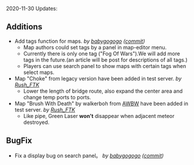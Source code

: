 2020-11-30 Updates:  

## Additions  
- Add tags function for maps. *by [babygogogo](https://github.com/Babygogogo)* *([commit](https://github.com/Babygogogo/TinyWarsClient/commit/61e78071bb39ef580482333c561918ef2e259bf2))*  
	- Map authors could set tags by a panel in map-editor menu.  
	- Currently there is only one tag ("Fog Of Wars").We will add more tags in the future.(an article will be post for descriptions of all tags.)  
	- Players can use search panel to show maps with certain tags when select maps.  
- Map "Choke" from legacy version have been added in test server. *by [Rush_FTK](https://github.com/RushFTK)*  
	- Lower the length of bridge route, also expand the center area and change temp ports to ports.  
- Map "Brush With Death" by walkerboh from [AWBW](https://awbw.amarriner.com/prevmaps.php?maps_id=56354) have been added in test server. *by [Rush_FTK](https://github.com/RushFTK)*  
	- Like pipe, Green Laser **won't** disappear when adjacent meteor destroyed.  

## BugFix
- Fix a display bug on search panel。 *by [babygogogo](https://github.com/Babygogogo)* *([commit](https://github.com/Babygogogo/TinyWarsClient/commit/4186c9eaca00ecab38f584eb7e51bfaaefac9a39))*  
